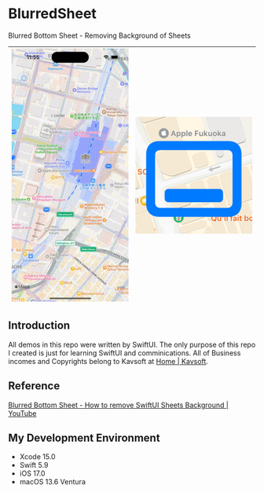# BlurredSheet
Blurred Bottom Sheet - Removing Background of Sheets

| <img src="https://github.com/hackenbacker/image-host/blob/main/imgs/BlurredSheet/BlurredSheet-256.gif"> | <img width="256" src="BlurredSheet/Assets.xcassets/AppIcon.appiconset/AppIcon.png"> |
|---|---|


## Introduction

All demos in this repo were written by SwiftUI. The only purpose of this repo I created is just for learning SwiftUI and comminications. All of Business incomes and Copyrights belong to Kavsoft at [Home | Kavsoft](https://kavsoft.dev).

## Reference
[Blurred Bottom Sheet - How to remove SwiftUI Sheets Background | YouTube](https://youtu.be/NE1ZIK0PGTI)

## My Development Environment
* Xcode 15.0
* Swift 5.9
* iOS 17.0
* macOS 13.6 Ventura

